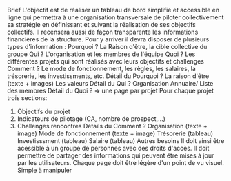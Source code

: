 
Brief
L'objectif est de réaliser un tableau de bord simplifié et accessible en ligne qui permettra à une organisation transversale de piloter collectivement sa stratégie en définissant et suivant la réalisation de ses objectifs collectifs. Il recensera aussi de façon transparente les informations financières de la structure. Pour y arriver il devra disposer de plusieurs types d'information :
Pourquoi ? La Raison d'être, la cible collective du groupe
Qui ? L'organisation et les membres de l'équipe
Quoi ? Les différentes projets qui sont réalisés avec leurs objectifs et challenges
Comment ? Le mode de fonctionnement, les règles, les salaires, la trésorerie, les investissments, etc.
Détail du Pourquoi ?
La raison d'être (texte + images)
Les valeurs
Détail du Qui ?
Organisation
Annuaire/ Liste des membres
Détail du Quoi ? => une page par projet
Pour chaque projet trois sections:
1. Objectifs du projet
2. Indicateurs de pilotage (CA, nombre de prospect,...)
3. Challenges rencontrés
Détails du Comment ?
Organisation (texte + image)
Mode de fonctionnement (texte + image)
Trésorerie (tableau)
Investisssment (tableau)
Salaire (tableau)
Autres besoins
Il doit ainsi être acessible à un groupe de personnes avec des droits d'accès.
Il doit permettre de partager des informations qui peuvent être mises à jour par les utilisateurs.
Chaque page doit être légère d'un point de vu visuel.
Simple à manipuler
